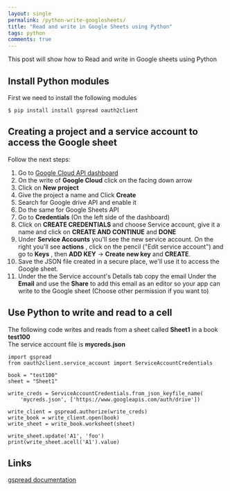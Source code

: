 ```yaml
---
layout: single
permalink: /python-write-googlesheets/
title: "Read and write in Google Sheets using Python"
tags: python
comments: true
---
```

This post will show how to Read and write in Google sheets using Python  

## Install Python modules
First we need to install the following modules  
```
$ pip install install gspread oauth2client
```

## Creating a project and a service account to access the Google sheet  
Follow the next steps:  
1. Go to [Google Cloud API dashboard](https://console.cloud.google.com/apis/)  
2. On the write of **Google Cloud** click on the facing down arrow  
3. Click on **New project**  
4. Give the project a name and Click **Create**
5. Search for Google drive API and enable it  
6. Do the same for Google Sheets API  
7. Go to **Credentials**  (On the left side of the dashboard)  
8. Click on **CREATE CREDENTIALS** and choose Service account, give it a name and click on **CREATE AND CONTINUE** and **DONE**  
9. Under **Service Accounts** you'll see the new service account. On the right you'll see **actions** , click on the pencil ("Edit service account") and go to **Keys** , then **ADD KEY** -> **Create new key** and **CREATE**.  
10. Save the JSON file created in a secure place, we'll use it to access the Google sheet.  
11. Under the the Service account's Details tab copy the email Under the **Email** and use the **Share** to add this email as an editor so your app can write to the Google sheet (Choose other permission if you want to)  


## Use Python to write and read to a cell
The following code writes and reads from a sheet called **Sheet1** in a book **test100**  
The service account file is **mycreds.json**  

```
import gspread
from oauth2client.service_account import ServiceAccountCredentials

book = "test100"
sheet = "Sheet1"

write_creds = ServiceAccountCredentials.from_json_keyfile_name(
    'mycreds.json', ['https://www.googleapis.com/auth/drive'])

write_client = gspread.authorize(write_creds)
write_book = write_client.open(book)
write_sheet = write_book.worksheet(sheet)

write_sheet.update('A1', 'foo')
print(write_sheet.acell('A1').value)
```
## Links
[gspread documentation](https://docs.gspread.org/en/latest/)  

